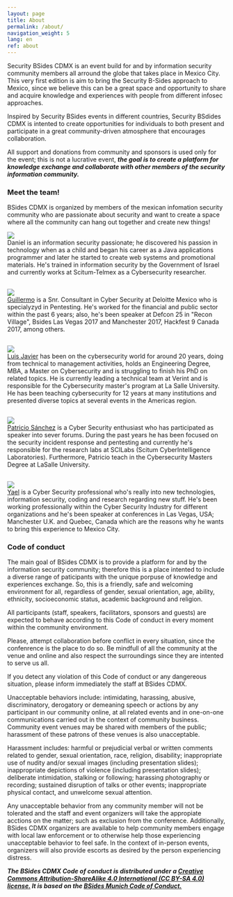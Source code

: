 ```yaml
---
layout: page
title: About
permalink: /about/
navigation_weight: 5
lang: en
ref: about
---
```


Security BSides CDMX is an event build for and by information security community members all arround the globe that takes place in Mexico City. This very first edition is aim to bring the Security B-Sides approach to Mexico, since we believe this can be a great space and opportunity to share and acquire knowledge and experiences with people from different infosec approaches.

Inspired by Security BSides events in different countries, Security BSdides CDMX is intented to create opportunities for individuals to both present and participate in a great community-driven atmosphere that encourages collaboration. 

All support and donations from community and sponsors is used only for the event; this is not a lucrative event, ***the goal is to create a platform for knowledge exchange and collaborate with other members of the security information community.***

### Meet the team!

BSides CDMX is organized by members of the mexican infomation security community who are passionate about security and want to create a space where all the community can hang out together and create new things!

<div class="table">
	<div class="row">
  		<div class="col-sm-2"><img src='../pictures/Daniel.png' class='avatar' /></div>
  		<div class="col-sm-10">
  			Daniel is an information security passionate; he discovered his passion in technology when as a child and began his career as a Java applications programmer and later he started to create web systems and promotional materials. He's trained in information security by the Government of Israel and currently works at Scitum-Telmex as a Cybersecurity researcher.
  		</div>
	</div>
	<div class="row">
  		<div class="col-sm-2"><h2/></div>
  		<div class="col-sm-2"><h2/></div>
	</div>
	<div class="row">
  		<div class="col-sm-2"><img src='../pictures/Guillermo.png' class='avatar' /></div>
  		<div class="col-sm-10">
  			<a href="https://twitter.com/bym0m0">Guillermo</a> is a Snr. Consultant in Cyber ​​Security at Deloitte Mexico who is specialyzyd in Pentesting. He's worked for the financial and public sector within the past 6 years; also, he's been speaker at Defcon 25 in "Recon Village", Bsides Las Vegas 2017 and Manchester 2017, Hackfest 9 Canada 2017, among others.
  		</div>
	</div> 
	<div class="row">
      <div class="col-sm-2"><h2/></div>
      <div class="col-sm-2"><h2/></div>
  </div>
  <div class="row">
      <div class="col-sm-2"><img src='../pictures/Luis.png' class='avatar' /></div>
      <div class="col-sm-10">
        <a href="https://twitter.com/astrohack">Luis Javier</a> has been on the cybersecurity world for around 20 years, doing from technical to management activities, holds an Engineering Degree, MBA, a Master on Cybersecurity and is struggling to finish his PhD on related topics. He is currently leading a technical team at Verint and is responsible for the Cybersecurity master's program at La Salle University. He has been teaching cybersecurity for 12 years at many institutions and presented diverse topics at several events in the Americas region.
      </div>
  </div>
  <div class="row">
      <div class="col-sm-2"><h2/></div>
      <div class="col-sm-2"><h2/></div>
  </div>
	<div class="row">
  		<div class="col-sm-2"><img src='../pictures/Patricio.png' class='avatar' /></div>
  		<div class="col-sm-10">
  			<a href="https://twitter.com/darkslaker">Patricio Sánchez</a> is a Cyber ​​Security enthusiast who has participated as speaker into sever forums. During the past years he has been focused on the security incident response and pentesting and currently he's responsible for the research labs at SCILabs (Scitum CyberIntelligence Laboratories). Furthermore, Patricio teach in the Cybersecurity Masters Degree at LaSalle University.
  		</div>
	</div>
	<div class="row">
  		<div class="col-sm-2"><h2/></div>
  		<div class="col-sm-2"><h2/></div>
	</div>
	<div class="row">
  		<div class="col-sm-2"><img src='../pictures/Yael.png' class='avatar' /></div>
  		<div class="col-sm-10">
  			<a href="https://twitter.com/zkvL7"> Yael</a> is a Cyber ​​Security professional who's really into new technologies, information security, coding and research regarding new stuff. He's been working professionally within the Cyber ​​Security Industry for different organizations and he's been speaker at conferences in Las Vegas, USA; Manchester U.K. and Quebec, Canada which are the reasons why he wants to bring this experience to Mexico City.
  		</div>
	</div>
</div>

### Code of conduct
The main goal of BSides CDMX is to provide a platform for and by the information security community; therefore this is a place intented to include a diverse range of paticipants with the unique porpuse of knowledge and experiences exchange. So, this is a friendly, safe and welcoming environment for all, regardless of gender, sexual orientation, age, ability, ethnicity, socioeconomic status, academic background and religion.

All participants (staff, speakers, facilitators, sponsors and guests) are expected to behave according to this Code of conduct in every moment within the community environment.

Please, attempt collaboration before conflict in every situation, since the confenrence is the place to do so. Be mindfull of all the community at the venue and online and also respect the surroundings since they are intented to serve us all. 

If you detect any violation of this Code of conduct or any dangereous situation, please inform immediately the staff at BSides CDMX.

Unacceptable behaviors include: intimidating, harassing, abusive, discriminatory, derogatory or demeaning speech or actions by any participant in our community online, at all related events and in one-on-one communications carried out in the context of community business. Community event venues may be shared with members of the public; harassment of these patrons of these venues is also unacceptable.

Harassment includes: harmful or prejudicial verbal or written comments related to gender, sexual orientation, race, religion, disability; inappropriate use of nudity and/or sexual images (including presentation slides); inappropriate depictions of violence (including presentation slides); deliberate intimidation, stalking or following; harassing photography or recording; sustained disruption of talks or other events; inappropriate physical contact, and unwelcome sexual attention.

Any unacceptable behavior from any community member will not be tolerated and the staff and event organizers will take the appropiate acctions on the matter; such as exclusion from the conference. Additionally, BSides CDMX organizers are available to help community members engage with local law enforcement or to otherwise help those experiencing unacceptable behavior to feel safe. In the context of in-person events, organizers will also provide escorts as desired by the person experiencing distress.

***The BSides CDMX Code of conduct is distributed under a [Creative Commons Attribution-ShareAlike 4.0 International (CC BY-SA 4.0) license.](https://creativecommons.org/licenses/by-sa/4.0/) It is based on the [BSides Munich Code of Conduct.](http://www.bsidesmunich.org/codeofconduct/)***